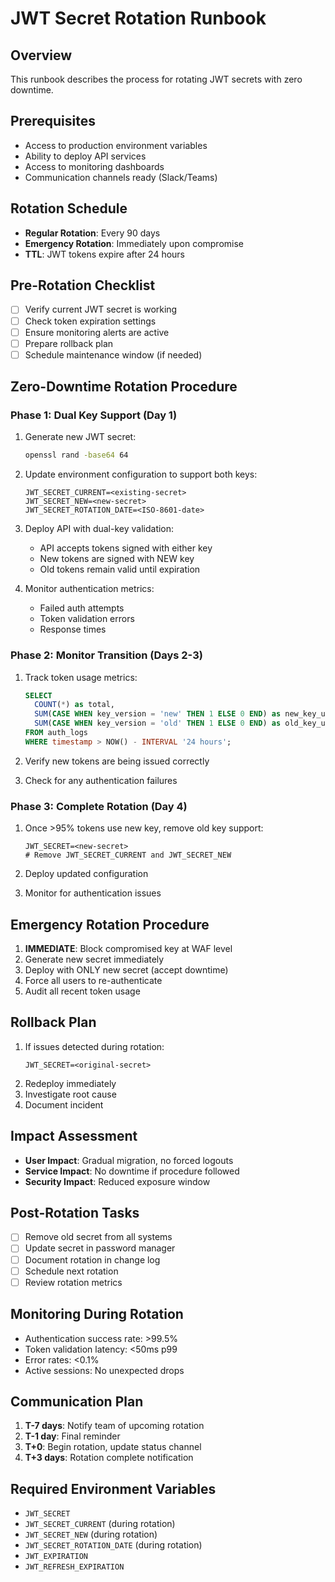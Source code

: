 # JWT Secret Rotation Runbook

## Overview
This runbook describes the process for rotating JWT secrets with zero downtime.

## Prerequisites
- Access to production environment variables
- Ability to deploy API services
- Access to monitoring dashboards
- Communication channels ready (Slack/Teams)

## Rotation Schedule
- **Regular Rotation**: Every 90 days
- **Emergency Rotation**: Immediately upon compromise
- **TTL**: JWT tokens expire after 24 hours

## Pre-Rotation Checklist
- [ ] Verify current JWT secret is working
- [ ] Check token expiration settings
- [ ] Ensure monitoring alerts are active
- [ ] Prepare rollback plan
- [ ] Schedule maintenance window (if needed)

## Zero-Downtime Rotation Procedure

### Phase 1: Dual Key Support (Day 1)
1. Generate new JWT secret:
   ```bash
   openssl rand -base64 64
   ```

2. Update environment configuration to support both keys:
   ```
   JWT_SECRET_CURRENT=<existing-secret>
   JWT_SECRET_NEW=<new-secret>
   JWT_SECRET_ROTATION_DATE=<ISO-8601-date>
   ```

3. Deploy API with dual-key validation:
   - API accepts tokens signed with either key
   - New tokens are signed with NEW key
   - Old tokens remain valid until expiration

4. Monitor authentication metrics:
   - Failed auth attempts
   - Token validation errors
   - Response times

### Phase 2: Monitor Transition (Days 2-3)
1. Track token usage metrics:
   ```sql
   SELECT 
     COUNT(*) as total,
     SUM(CASE WHEN key_version = 'new' THEN 1 ELSE 0 END) as new_key_usage,
     SUM(CASE WHEN key_version = 'old' THEN 1 ELSE 0 END) as old_key_usage
   FROM auth_logs
   WHERE timestamp > NOW() - INTERVAL '24 hours';
   ```

2. Verify new tokens are being issued correctly
3. Check for any authentication failures

### Phase 3: Complete Rotation (Day 4)
1. Once >95% tokens use new key, remove old key support:
   ```
   JWT_SECRET=<new-secret>
   # Remove JWT_SECRET_CURRENT and JWT_SECRET_NEW
   ```

2. Deploy updated configuration
3. Monitor for authentication issues

## Emergency Rotation Procedure
1. **IMMEDIATE**: Block compromised key at WAF level
2. Generate new secret immediately
3. Deploy with ONLY new secret (accept downtime)
4. Force all users to re-authenticate
5. Audit all recent token usage

## Rollback Plan
1. If issues detected during rotation:
   ```
   JWT_SECRET=<original-secret>
   ```
2. Redeploy immediately
3. Investigate root cause
4. Document incident

## Impact Assessment
- **User Impact**: Gradual migration, no forced logouts
- **Service Impact**: No downtime if procedure followed
- **Security Impact**: Reduced exposure window

## Post-Rotation Tasks
- [ ] Remove old secret from all systems
- [ ] Update secret in password manager
- [ ] Document rotation in change log
- [ ] Schedule next rotation
- [ ] Review rotation metrics

## Monitoring During Rotation
- Authentication success rate: >99.5%
- Token validation latency: <50ms p99
- Error rates: <0.1%
- Active sessions: No unexpected drops

## Communication Plan
1. **T-7 days**: Notify team of upcoming rotation
2. **T-1 day**: Final reminder
3. **T+0**: Begin rotation, update status channel
4. **T+3 days**: Rotation complete notification

## Required Environment Variables
- `JWT_SECRET`
- `JWT_SECRET_CURRENT` (during rotation)
- `JWT_SECRET_NEW` (during rotation)
- `JWT_SECRET_ROTATION_DATE` (during rotation)
- `JWT_EXPIRATION`
- `JWT_REFRESH_EXPIRATION`